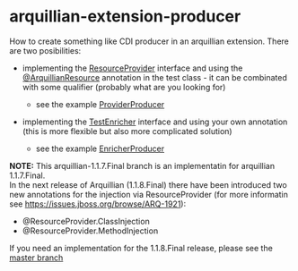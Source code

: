 # arquillian-extension-producer
How to create something like CDI producer in an arquillian extension.
There are two posibilities:
- implementing the [ResourceProvider](https://github.com/arquillian/arquillian-core/blob/master/test/spi/src/main/java/org/jboss/arquillian/test/spi/enricher/resource/ResourceProvider.java) interface and using the [@ArquillianResource](https://github.com/arquillian/arquillian-core/blob/master/test/api/src/main/java/org/jboss/arquillian/test/api/ArquillianResource.java) annotation in the test class - it can be combinated with some qualifier (probably what are you looking for)
  - see the example [ProviderProducer](https://github.com/MatousJobanek/arquillian-extension-producer/blob/master/arquillian-extension-producer/src/main/java/arquillian/extension/producer/provider/ProviderProducer.java)

- implementing the [TestEnricher](https://github.com/arquillian/arquillian-core/blob/master/test/spi/src/main/java/org/jboss/arquillian/test/spi/TestEnricher.java) interface and using your own annotation (this is more flexible but also more complicated solution)
  - see the example [EnricherProducer](https://github.com/MatousJobanek/arquillian-extension-producer/blob/master/arquillian-extension-producer/src/main/java/arquillian/extension/producer/enricher/EnricherProducer.java)
  
<b>NOTE:</b>
This arquillian-1.1.7.Final branch is an implementatin for arquillian 1.1.7.Final.</br> 
In the next release of Arquillian (1.1.8.Final) there have been introduced two new annotations for the injection via ResourceProvider (for more informatin see https://issues.jboss.org/browse/ARQ-1921):
- @ResourceProvider.ClassInjection
- @ResourceProvider.MethodInjection

If you need an implementation for the 1.1.8.Final release, please see the [master branch](https://github.com/MatousJobanek/arquillian-extension-producer/)

